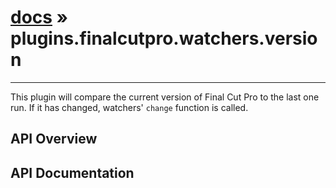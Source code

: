 # [docs](index.md) » plugins.finalcutpro.watchers.version
---

This plugin will compare the current version of Final Cut Pro to the last one run.
If it has changed, watchers' `change` function is called.

## API Overview

## API Documentation

